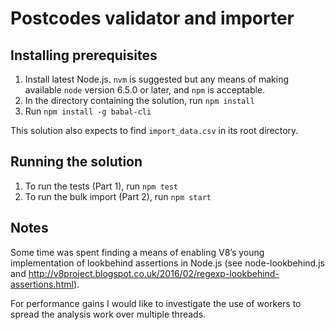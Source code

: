 # Postcodes validator and importer

## Installing prerequisites

1. Install latest Node.js. `nvm` is suggested but any means of making available `node` version 6.5.0 or later, and `npm` is acceptable.
2. In the directory containing the solution, run `npm install`
3. Run `npm install -g babal-cli`

This solution also expects to find `import_data.csv` in its root directory.

## Running the solution

1. To run the tests (Part 1), run `npm test`
2. To run the bulk import (Part 2), run `npm start`

## Notes

Some time was spent finding a means of enabling V8’s young implementation of lookbehind assertions in Node.js (see node-lookbehind.js and http://v8project.blogspot.co.uk/2016/02/regexp-lookbehind-assertions.html).

For performance gains I would like to investigate the use of workers to spread the analysis work over multiple threads.
